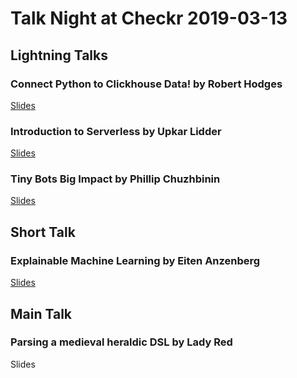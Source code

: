 # Talk Night at Checkr 2019-03-13

## Lightning Talks

### Connect Python to Clickhouse Data! by Robert Hodges

[Slides](https://github.com/pybay/sfpython-archive/blob/master/2019/03/presentation/Robert_Hodges.pdf)

### Introduction to Serverless by Upkar Lidder

[Slides](https://slides.com/upkar/serverless-short#/)

### Tiny Bots Big Impact by Phillip Chuzhbinin

[Slides](https://github.com/pybay/sfpython-archive/blob/master/2019/03/presentation/Phillip_Chuzhbinin.pdf)

## Short Talk

### Explainable Machine Learning by Eiten Anzenberg

[Slides](https://github.com/pybay/sfpython-archive/blob/master/2019/03/presentation/Eiten_Anzenberg.pdf)

## Main Talk

### Parsing a medieval heraldic DSL by Lady Red

Slides
